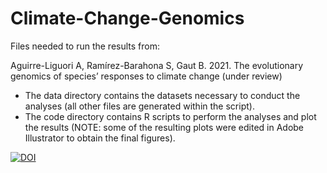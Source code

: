 # Climate-Change-Genomics

Files needed to run the results from:

Aguirre-Liguori A, Ramírez-Barahona S, Gaut B. 2021. The evolutionary genomics of species’ responses to climate change (under review)

- The data directory contains the datasets necessary to conduct the analyses (all other files are generated within the script).
- The code directory contains R scripts to perform the analyses and plot the results (NOTE: some of the resulting plots were edited in Adobe Illustrator to obtain the final figures).

[![DOI](https://zenodo.org/badge/333242308.svg)](https://zenodo.org/badge/latestdoi/333242308)
